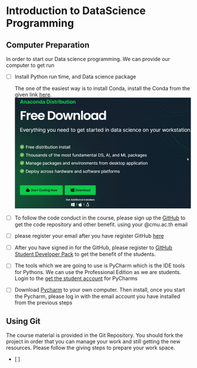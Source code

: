 # Introduction to DataScience Programming

## Computer Preparation
In order to start our Data science programming. 
We can provide our computer to get run
- [ ] Install Python run time, and Data science package

    The one of the easiest way is to install Conda,
    install the Conda from the given link [here](https://www.anaconda.com/download).
![img.png](img.png)
- [ ] To follow the code conduct in the course, 
please sign up the [GitHub](https://github.com/) to get the code repository  and other benefit. 
using your @cmu.ac.th email
- [ ] please register your email after you have register GitHub [here](https://forms.gle/P7MBZVDhZcS6aC1QA)
- [ ] After you have signed in for the GitHub, please register to [GitHub Student Developer Pack](https://education.github.com/pack) 
to get the benefit of the students.
- [ ] The tools which we are going to use is PyCharm which is the IDE tools for Pythons. We can use the Professional Edition as we are students.
Login to the [ get the student account](https://www.jetbrains.com/lp/leaflets-gdc/students/) for PyCharms
- [ ] Download [Pycharm](https://www.jetbrains.com/pycharm/) to your own computer. Then install, once you start the Pycharm, please 
log in with the email account you have installed from the previous steps
## Using Git
The course material is provided in the Git Repository. You should fork the project in order that
you can manage your work and still getting the new resources. Please follow the giving steps
to prepare your work space.
- [ ]
    
